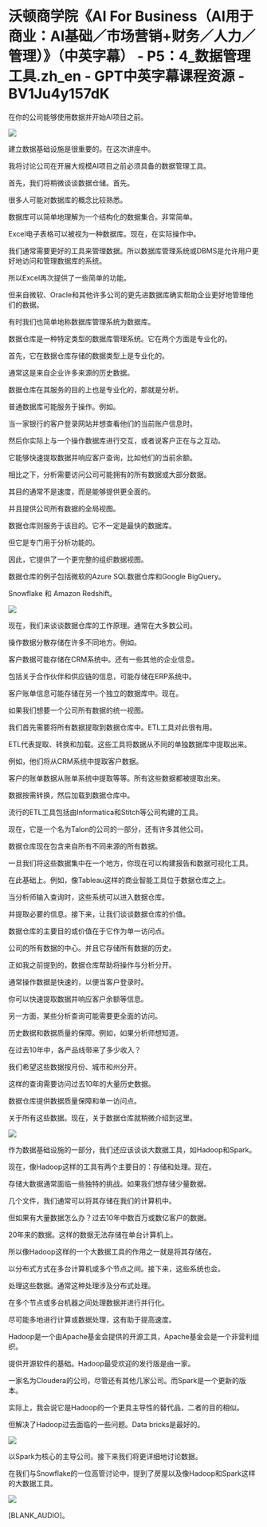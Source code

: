 # 沃顿商学院《AI For Business（AI用于商业：AI基础／市场营销+财务／人力／管理）》（中英字幕） - P5：4_数据管理工具.zh_en - GPT中英字幕课程资源 - BV1Ju4y157dK

在你的公司能够使用数据并开始AI项目之前。

![](img/27a8442baaf6c290c4e1ab338a395fd4_1.png)

建立数据基础设施是很重要的。在这次讲座中。

我将讨论公司在开展大规模AI项目之前必须具备的数据管理工具。

首先，我们将稍微谈谈数据仓储。首先。

很多人可能对数据库的概念比较熟悉。

数据库可以简单地理解为一个结构化的数据集合。非常简单。

Excel电子表格可以被视为一种数据库。现在，在实际操作中。

我们通常需要更好的工具来管理数据。所以数据库管理系统或DBMS是允许用户更好地访问和管理数据库的系统。

所以Excel再次提供了一些简单的功能。

但来自微软、Oracle和其他许多公司的更先进数据库确实帮助企业更好地管理他们的数据。

有时我们也简单地称数据库管理系统为数据库。

数据仓库是一种特定类型的数据库管理系统。它在两个方面是专业化的。

首先，它在数据仓库存储的数据类型上是专业化的。

通常这是来自企业许多来源的历史数据。

数据仓库在其服务的目的上也是专业化的，那就是分析。

普通数据库可能服务于操作。例如。

当一家银行的客户登录网站并想查看他们的当前账户信息时。

然后你实际上与一个操作数据库进行交互，或者说客户正在与之互动。

它能够快速提取数据并响应客户查询，比如他们的当前余额。

相比之下，分析需要访问公司可能拥有的所有数据或大部分数据。

其目的通常不是速度，而是能够提供更全面的。

并且提供公司所有数据的全局视图。

数据仓库则服务于该目的。它不一定是最快的数据库。

但它是专门用于分析功能的。

因此，它提供了一个更完整的组织数据视图。

数据仓库的例子包括微软的Azure SQL数据仓库和Google BigQuery。

Snowflake 和 Amazon Redshift。

![](img/27a8442baaf6c290c4e1ab338a395fd4_3.png)

现在，我们来谈谈数据仓库的工作原理。通常在大多数公司。

操作数据分散存储在许多不同地方。例如。

客户数据可能存储在CRM系统中。还有一些其他的企业信息。

包括关于合作伙伴和供应链的信息，可能存储在ERP系统中。

客户账单信息可能存储在另一个独立的数据库中。现在。

如果我们想要一个公司所有数据的统一视图。

我们首先需要将所有数据提取到数据仓库中。ETL工具对此很有用。

ETL代表提取、转换和加载。这些工具将数据从不同的单独数据库中提取出来。

例如，他们将从CRM系统中提取客户数据。

客户的账单数据从账单系统中提取等等。所有这些数据都被提取出来。

数据按需转换，然后加载到数据仓库中。

流行的ETL工具包括由Informatica和Stitch等公司构建的工具。

现在，它是一个名为Talon的公司的一部分，还有许多其他公司。

数据仓库现在包含来自所有不同来源的所有数据。

一旦我们将这些数据集中在一个地方，你现在可以构建报告和数据可视化工具。

在此基础上。例如，像Tableau这样的商业智能工具位于数据仓库之上。

当分析师输入查询时，这些系统可以进入数据仓库。

并提取必要的信息。接下来，让我们谈谈数据仓库的价值。

数据仓库的主要目的或价值在于它作为单一访问点。

公司的所有数据的中心。并且它存储所有数据的历史。

正如我之前提到的，数据仓库帮助将操作与分析分开。

通常操作数据是快速的，以便当客户登录时。

你可以快速提取数据并响应客户余额等信息。

另一方面，某些分析查询可能需要更全面的访问。

历史数据和数据质量的保障。例如，如果分析师想知道。

在过去10年中，各产品线带来了多少收入？

我们希望这些数据按月份、城市和州分开。

这样的查询需要访问过去10年的大量历史数据。

数据仓库提供数据质量保障和单一访问点。

关于所有这些数据。现在，关于数据仓库就稍微介绍到这里。

![](img/27a8442baaf6c290c4e1ab338a395fd4_5.png)

作为数据基础设施的一部分，我们还应该谈谈大数据工具，如Hadoop和Spark。

现在，像Hadoop这样的工具有两个主要目的：存储和处理。现在。

存储大数据通常面临一些独特的挑战。如果我们想存储少量数据。

几个文件，我们通常可以将其存储在我们的计算机中。

但如果有大量数据怎么办？过去10年中数百万或数亿客户的数据。

20年来的数据。这样的数据无法存储在单台计算机上。

所以像Hadoop这样的一个大数据工具的作用之一就是将其存储在。

以分布式方式在多台计算机或多个节点之间。接下来，这些系统也会。

处理这些数据。通常这种处理涉及分布式处理。

在多个节点或多台机器之间处理数据并进行并行化。

尽可能多地进行计算或数据处理，这有助于提高速度。

Hadoop是一个由Apache基金会提供的开源工具，Apache基金会是一个非营利组织。

提供开源软件的基础。Hadoop最受欢迎的发行版是由一家。

一家名为Cloudera的公司，尽管还有其他几家公司。而Spark是一个更新的版本。

实际上，我会说它是Hadoop的一个更具主导性的替代品，二者的目的相似。

但解决了Hadoop过去面临的一些问题。Data bricks是最好的。

![](img/27a8442baaf6c290c4e1ab338a395fd4_7.png)

以Spark为核心的主导公司。接下来我们将更详细地讨论数据。

在我们与Snowflake的一位高管讨论中，提到了房屋以及像Hadoop和Spark这样的大数据工具。

![](img/27a8442baaf6c290c4e1ab338a395fd4_9.png)

[BLANK_AUDIO]。

